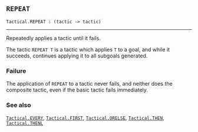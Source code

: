## `REPEAT`

``` hol4
Tactical.REPEAT : (tactic -> tactic)
```

------------------------------------------------------------------------

Repeatedly applies a tactic until it fails.

The tactic `REPEAT T` is a tactic which applies `T` to a goal, and while
it succeeds, continues applying it to all subgoals generated.

### Failure

The application of `REPEAT` to a tactic never fails, and neither does
the composite tactic, even if the basic tactic fails immediately.

### See also

[`Tactical.EVERY`](#Tactical.EVERY),
[`Tactical.FIRST`](#Tactical.FIRST),
[`Tactical.ORELSE`](#Tactical.ORELSE),
[`Tactical.THEN`](#Tactical.THEN), [`Tactical.THENL`](#Tactical.THENL)
